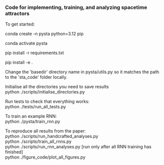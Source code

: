 
### Code for implementing, training, and analyzing spacetime attractors

To get started:

conda create -n pysta python=3.12 pip

conda activate pysta

pip install -r requirements.txt

pip install -e .

Change the 'basedir' directory name in pysta/utils.py so it matches the path to the 'sta_code' folder locally.

Initialise all the directories you need to save results  
python ./scripts/initialise_directories.py

Run tests to check that everything works:  
python ./tests/run_all_tests.py

To train an example RNN:  
python ./pysta/train_rnn.py

To reproduce all results from the paper:  
python ./scripts/run_handcrafted_analyses.py  
python ./scripts/train_all_rnns.py  
python ./scripts/run_rnn_analyses.py [run only after all RNN training has finished]  
python ./figure_code/plot_all_figures.py

